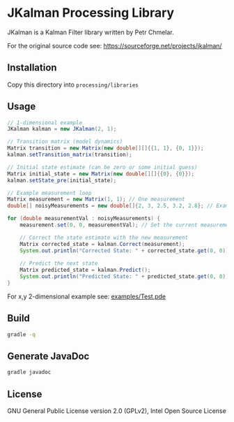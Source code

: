 # JKalman Processing Library

JKalman is a Kalman Filter library written by Petr Chmelar.

For the original source code see:
https://sourceforge.net/projects/jkalman/

## Installation

Copy this directory into `processing/libraries`

## Usage

```java
// 1-dimensional example
JKalman kalman = new JKalman(2, 1);

// Transition matrix (model dynamics)
Matrix transition = new Matrix(new double[][]{{1, 1}, {0, 1}});
kalman.setTransition_matrix(transition);

// Initial state estimate (can be zero or some initial guess)
Matrix initial_state = new Matrix(new double[][]{{0}, {0}});
kalman.setState_pre(initial_state);

// Example measurement loop
Matrix measurement = new Matrix(1, 1); // One measurement
double[] noisyMeasurements = new double[]{2, 3, 2.5, 3.2, 2.8}; // Example measurements

for (double measurementVal : noisyMeasurements) {
    measurement.set(0, 0, measurementVal); // Set the current measurement value

    // Correct the state estimate with the new measurement
    Matrix corrected_state = kalman.Correct(measurement);
    System.out.println("Corrected State: " + corrected_state.get(0, 0));
    
    // Predict the next state
    Matrix predicted_state = kalman.Predict();
    System.out.println("Predicted State: " + predicted_state.get(0, 0));
}
```

For x,y 2-dimensional example see: [examples/Test.pde](https://github.com/kasparsj/JKalman/blob/main/examples/Test/Test.pde)

## Build

```bash
gradle -q
```

## Generate JavaDoc

```bash
gradle javadoc
```

## License

GNU General Public License version 2.0 (GPLv2), Intel Open Source License
